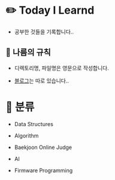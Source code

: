# ✏️ Today I Learnd

- 공부한 것들을 기록합니다..

## 👀 나름의 규칙

- 디렉토리명, 파일명은 영문으로 작성합니다.

- [블로그](https://velog.io/@yewon0804)는 따로 있습니다..

# 🌻 분류

- Data Structures

- Algorithm

- Baekjoon Online Judge

- AI

- Firmware Programming